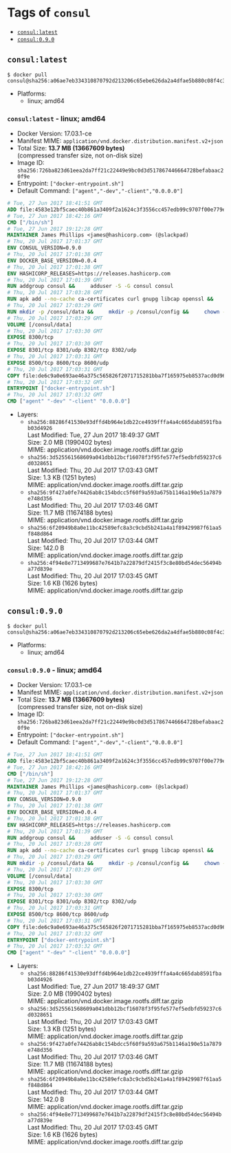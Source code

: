 <!-- THIS FILE IS GENERATED VIA './update-remote.sh' -->

# Tags of `consul`

-	[`consul:latest`](#consullatest)
-	[`consul:0.9.0`](#consul090)

## `consul:latest`

```console
$ docker pull consul@sha256:a06ae7eb334310870792d213206c65ebe626da2a4dfae5b880c08f4c38f7351b
```

-	Platforms:
	-	linux; amd64

### `consul:latest` - linux; amd64

-	Docker Version: 17.03.1-ce
-	Manifest MIME: `application/vnd.docker.distribution.manifest.v2+json`
-	Total Size: **13.7 MB (13667609 bytes)**  
	(compressed transfer size, not on-disk size)
-	Image ID: `sha256:726ba823d61eea2da7ff21c22449e9bc0d3d517867446664728befabaac20f9e`
-	Entrypoint: `["docker-entrypoint.sh"]`
-	Default Command: `["agent","-dev","-client","0.0.0.0"]`

```dockerfile
# Tue, 27 Jun 2017 18:41:51 GMT
ADD file:4583e12bf5caec40b861a3409f2a1624c3f3556cc457edb99c9707f00e779e45 in / 
# Tue, 27 Jun 2017 18:42:16 GMT
CMD ["/bin/sh"]
# Tue, 27 Jun 2017 19:12:28 GMT
MAINTAINER James Phillips <james@hashicorp.com> (@slackpad)
# Thu, 20 Jul 2017 17:01:37 GMT
ENV CONSUL_VERSION=0.9.0
# Thu, 20 Jul 2017 17:01:38 GMT
ENV DOCKER_BASE_VERSION=0.0.4
# Thu, 20 Jul 2017 17:01:38 GMT
ENV HASHICORP_RELEASES=https://releases.hashicorp.com
# Thu, 20 Jul 2017 17:01:39 GMT
RUN addgroup consul &&     adduser -S -G consul consul
# Thu, 20 Jul 2017 17:03:28 GMT
RUN apk add --no-cache ca-certificates curl gnupg libcap openssl &&     gpg --keyserver pgp.mit.edu --recv-keys 91A6E7F85D05C65630BEF18951852D87348FFC4C &&     mkdir -p /tmp/build &&     cd /tmp/build &&     wget ${HASHICORP_RELEASES}/docker-base/${DOCKER_BASE_VERSION}/docker-base_${DOCKER_BASE_VERSION}_linux_amd64.zip &&     wget ${HASHICORP_RELEASES}/docker-base/${DOCKER_BASE_VERSION}/docker-base_${DOCKER_BASE_VERSION}_SHA256SUMS &&     wget ${HASHICORP_RELEASES}/docker-base/${DOCKER_BASE_VERSION}/docker-base_${DOCKER_BASE_VERSION}_SHA256SUMS.sig &&     gpg --batch --verify docker-base_${DOCKER_BASE_VERSION}_SHA256SUMS.sig docker-base_${DOCKER_BASE_VERSION}_SHA256SUMS &&     grep ${DOCKER_BASE_VERSION}_linux_amd64.zip docker-base_${DOCKER_BASE_VERSION}_SHA256SUMS | sha256sum -c &&     unzip docker-base_${DOCKER_BASE_VERSION}_linux_amd64.zip &&     cp bin/gosu bin/dumb-init /bin &&     wget ${HASHICORP_RELEASES}/consul/${CONSUL_VERSION}/consul_${CONSUL_VERSION}_linux_amd64.zip &&     wget ${HASHICORP_RELEASES}/consul/${CONSUL_VERSION}/consul_${CONSUL_VERSION}_SHA256SUMS &&     wget ${HASHICORP_RELEASES}/consul/${CONSUL_VERSION}/consul_${CONSUL_VERSION}_SHA256SUMS.sig &&     gpg --batch --verify consul_${CONSUL_VERSION}_SHA256SUMS.sig consul_${CONSUL_VERSION}_SHA256SUMS &&     grep consul_${CONSUL_VERSION}_linux_amd64.zip consul_${CONSUL_VERSION}_SHA256SUMS | sha256sum -c &&     unzip -d /bin consul_${CONSUL_VERSION}_linux_amd64.zip &&     cd /tmp &&     rm -rf /tmp/build &&     apk del gnupg openssl &&     rm -rf /root/.gnupg
# Thu, 20 Jul 2017 17:03:29 GMT
RUN mkdir -p /consul/data &&     mkdir -p /consul/config &&     chown -R consul:consul /consul
# Thu, 20 Jul 2017 17:03:29 GMT
VOLUME [/consul/data]
# Thu, 20 Jul 2017 17:03:30 GMT
EXPOSE 8300/tcp
# Thu, 20 Jul 2017 17:03:30 GMT
EXPOSE 8301/tcp 8301/udp 8302/tcp 8302/udp
# Thu, 20 Jul 2017 17:03:31 GMT
EXPOSE 8500/tcp 8600/tcp 8600/udp
# Thu, 20 Jul 2017 17:03:31 GMT
COPY file:de6c9a0e693ae46a375c565826f2071715281bba7f165975eb8537acd0d96ff4 in /usr/local/bin/docker-entrypoint.sh 
# Thu, 20 Jul 2017 17:03:32 GMT
ENTRYPOINT ["docker-entrypoint.sh"]
# Thu, 20 Jul 2017 17:03:32 GMT
CMD ["agent" "-dev" "-client" "0.0.0.0"]
```

-	Layers:
	-	`sha256:88286f41530e93dffd4b964e1db22ce4939fffa4a4c665dab8591fbab03d4926`  
		Last Modified: Tue, 27 Jun 2017 18:49:37 GMT  
		Size: 2.0 MB (1990402 bytes)  
		MIME: application/vnd.docker.image.rootfs.diff.tar.gzip
	-	`sha256:3d525561568609a041dbb12bcf16078f3f95fe577ef5edbfd59237c6d0328651`  
		Last Modified: Thu, 20 Jul 2017 17:03:43 GMT  
		Size: 1.3 KB (1251 bytes)  
		MIME: application/vnd.docker.image.rootfs.diff.tar.gzip
	-	`sha256:9f427a0fe74426ab8c154bdcc5f60f9a593a675b1146a190e51a7879e748d356`  
		Last Modified: Thu, 20 Jul 2017 17:03:46 GMT  
		Size: 11.7 MB (11674188 bytes)  
		MIME: application/vnd.docker.image.rootfs.diff.tar.gzip
	-	`sha256:6f20949b8a0e11bc42589efc8a3c9cbd5b241a4a1f89429987f61aa5f848d864`  
		Last Modified: Thu, 20 Jul 2017 17:03:44 GMT  
		Size: 142.0 B  
		MIME: application/vnd.docker.image.rootfs.diff.tar.gzip
	-	`sha256:4f94e8e7713499687e7641b7a22879df2415f3c8e80bd54dec56494ba77d839e`  
		Last Modified: Thu, 20 Jul 2017 17:03:45 GMT  
		Size: 1.6 KB (1626 bytes)  
		MIME: application/vnd.docker.image.rootfs.diff.tar.gzip

## `consul:0.9.0`

```console
$ docker pull consul@sha256:a06ae7eb334310870792d213206c65ebe626da2a4dfae5b880c08f4c38f7351b
```

-	Platforms:
	-	linux; amd64

### `consul:0.9.0` - linux; amd64

-	Docker Version: 17.03.1-ce
-	Manifest MIME: `application/vnd.docker.distribution.manifest.v2+json`
-	Total Size: **13.7 MB (13667609 bytes)**  
	(compressed transfer size, not on-disk size)
-	Image ID: `sha256:726ba823d61eea2da7ff21c22449e9bc0d3d517867446664728befabaac20f9e`
-	Entrypoint: `["docker-entrypoint.sh"]`
-	Default Command: `["agent","-dev","-client","0.0.0.0"]`

```dockerfile
# Tue, 27 Jun 2017 18:41:51 GMT
ADD file:4583e12bf5caec40b861a3409f2a1624c3f3556cc457edb99c9707f00e779e45 in / 
# Tue, 27 Jun 2017 18:42:16 GMT
CMD ["/bin/sh"]
# Tue, 27 Jun 2017 19:12:28 GMT
MAINTAINER James Phillips <james@hashicorp.com> (@slackpad)
# Thu, 20 Jul 2017 17:01:37 GMT
ENV CONSUL_VERSION=0.9.0
# Thu, 20 Jul 2017 17:01:38 GMT
ENV DOCKER_BASE_VERSION=0.0.4
# Thu, 20 Jul 2017 17:01:38 GMT
ENV HASHICORP_RELEASES=https://releases.hashicorp.com
# Thu, 20 Jul 2017 17:01:39 GMT
RUN addgroup consul &&     adduser -S -G consul consul
# Thu, 20 Jul 2017 17:03:28 GMT
RUN apk add --no-cache ca-certificates curl gnupg libcap openssl &&     gpg --keyserver pgp.mit.edu --recv-keys 91A6E7F85D05C65630BEF18951852D87348FFC4C &&     mkdir -p /tmp/build &&     cd /tmp/build &&     wget ${HASHICORP_RELEASES}/docker-base/${DOCKER_BASE_VERSION}/docker-base_${DOCKER_BASE_VERSION}_linux_amd64.zip &&     wget ${HASHICORP_RELEASES}/docker-base/${DOCKER_BASE_VERSION}/docker-base_${DOCKER_BASE_VERSION}_SHA256SUMS &&     wget ${HASHICORP_RELEASES}/docker-base/${DOCKER_BASE_VERSION}/docker-base_${DOCKER_BASE_VERSION}_SHA256SUMS.sig &&     gpg --batch --verify docker-base_${DOCKER_BASE_VERSION}_SHA256SUMS.sig docker-base_${DOCKER_BASE_VERSION}_SHA256SUMS &&     grep ${DOCKER_BASE_VERSION}_linux_amd64.zip docker-base_${DOCKER_BASE_VERSION}_SHA256SUMS | sha256sum -c &&     unzip docker-base_${DOCKER_BASE_VERSION}_linux_amd64.zip &&     cp bin/gosu bin/dumb-init /bin &&     wget ${HASHICORP_RELEASES}/consul/${CONSUL_VERSION}/consul_${CONSUL_VERSION}_linux_amd64.zip &&     wget ${HASHICORP_RELEASES}/consul/${CONSUL_VERSION}/consul_${CONSUL_VERSION}_SHA256SUMS &&     wget ${HASHICORP_RELEASES}/consul/${CONSUL_VERSION}/consul_${CONSUL_VERSION}_SHA256SUMS.sig &&     gpg --batch --verify consul_${CONSUL_VERSION}_SHA256SUMS.sig consul_${CONSUL_VERSION}_SHA256SUMS &&     grep consul_${CONSUL_VERSION}_linux_amd64.zip consul_${CONSUL_VERSION}_SHA256SUMS | sha256sum -c &&     unzip -d /bin consul_${CONSUL_VERSION}_linux_amd64.zip &&     cd /tmp &&     rm -rf /tmp/build &&     apk del gnupg openssl &&     rm -rf /root/.gnupg
# Thu, 20 Jul 2017 17:03:29 GMT
RUN mkdir -p /consul/data &&     mkdir -p /consul/config &&     chown -R consul:consul /consul
# Thu, 20 Jul 2017 17:03:29 GMT
VOLUME [/consul/data]
# Thu, 20 Jul 2017 17:03:30 GMT
EXPOSE 8300/tcp
# Thu, 20 Jul 2017 17:03:30 GMT
EXPOSE 8301/tcp 8301/udp 8302/tcp 8302/udp
# Thu, 20 Jul 2017 17:03:31 GMT
EXPOSE 8500/tcp 8600/tcp 8600/udp
# Thu, 20 Jul 2017 17:03:31 GMT
COPY file:de6c9a0e693ae46a375c565826f2071715281bba7f165975eb8537acd0d96ff4 in /usr/local/bin/docker-entrypoint.sh 
# Thu, 20 Jul 2017 17:03:32 GMT
ENTRYPOINT ["docker-entrypoint.sh"]
# Thu, 20 Jul 2017 17:03:32 GMT
CMD ["agent" "-dev" "-client" "0.0.0.0"]
```

-	Layers:
	-	`sha256:88286f41530e93dffd4b964e1db22ce4939fffa4a4c665dab8591fbab03d4926`  
		Last Modified: Tue, 27 Jun 2017 18:49:37 GMT  
		Size: 2.0 MB (1990402 bytes)  
		MIME: application/vnd.docker.image.rootfs.diff.tar.gzip
	-	`sha256:3d525561568609a041dbb12bcf16078f3f95fe577ef5edbfd59237c6d0328651`  
		Last Modified: Thu, 20 Jul 2017 17:03:43 GMT  
		Size: 1.3 KB (1251 bytes)  
		MIME: application/vnd.docker.image.rootfs.diff.tar.gzip
	-	`sha256:9f427a0fe74426ab8c154bdcc5f60f9a593a675b1146a190e51a7879e748d356`  
		Last Modified: Thu, 20 Jul 2017 17:03:46 GMT  
		Size: 11.7 MB (11674188 bytes)  
		MIME: application/vnd.docker.image.rootfs.diff.tar.gzip
	-	`sha256:6f20949b8a0e11bc42589efc8a3c9cbd5b241a4a1f89429987f61aa5f848d864`  
		Last Modified: Thu, 20 Jul 2017 17:03:44 GMT  
		Size: 142.0 B  
		MIME: application/vnd.docker.image.rootfs.diff.tar.gzip
	-	`sha256:4f94e8e7713499687e7641b7a22879df2415f3c8e80bd54dec56494ba77d839e`  
		Last Modified: Thu, 20 Jul 2017 17:03:45 GMT  
		Size: 1.6 KB (1626 bytes)  
		MIME: application/vnd.docker.image.rootfs.diff.tar.gzip
